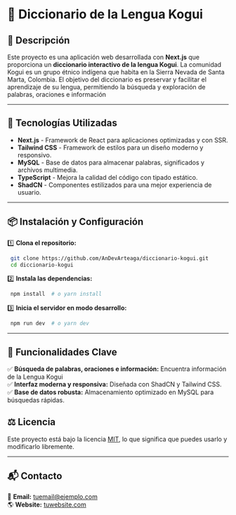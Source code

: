 # 📖 Diccionario de la Lengua Kogui

## 📌 Descripción
Este proyecto es una aplicación web desarrollada con **Next.js** que proporciona un **diccionario interactivo de la lengua Kogui**. La comunidad Kogui es un grupo étnico indígena que habita en la Sierra Nevada de Santa Marta, Colombia. El objetivo del diccionario es preservar y facilitar el aprendizaje de su lengua, permitiendo la búsqueda y exploración de palabras, oraciones e información

---

## 🚀 Tecnologías Utilizadas

- **Next.js** - Framework de React para aplicaciones optimizadas y con SSR.
- **Tailwind CSS** - Framework de estilos para un diseño moderno y responsivo.
- **MySQL** - Base de datos para almacenar palabras, significados y archivos multimedia.
- **TypeScript** - Mejora la calidad del código con tipado estático.
- **ShadCN** - Componentes estilizados para una mejor experiencia de usuario.
---

## 📦 Instalación y Configuración

1️⃣ **Clona el repositorio:**
```sh
 git clone https://github.com/AnDevArteaga/diccionario-kogui.git
 cd diccionario-kogui
```

2️⃣ **Instala las dependencias:**
```sh
 npm install  # o yarn install
```

3️⃣ **Inicia el servidor en modo desarrollo:**
```sh
 npm run dev  # o yarn dev
```

---

## 🎯 Funcionalidades Clave

✅ **Búsqueda de palabras, oraciones e información:** Encuentra información de la Lengua Kogui  
✅ **Interfaz moderna y responsiva:** Diseñada con ShadCN y Tailwind CSS.  
✅ **Base de datos robusta:** Almacenamiento optimizado en MySQL para búsquedas rápidas.  

## ⚖️ Licencia
Este proyecto está bajo la licencia [MIT](LICENSE), lo que significa que puedes usarlo y modificarlo libremente.

---

## 📬 Contacto
📧 **Email:** tuemail@ejemplo.com  
🌎 **Website:** [tuwebsite.com](https://tuwebsite.com)

